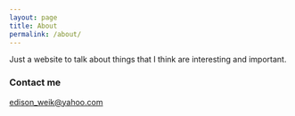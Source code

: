 ```yaml
---
layout: page
title: About
permalink: /about/
---
```


Just a website to talk about things that I think are interesting and important.

### Contact me

[edison_weik@yahoo.com](mailto:edison_weik@yahoo.com)
